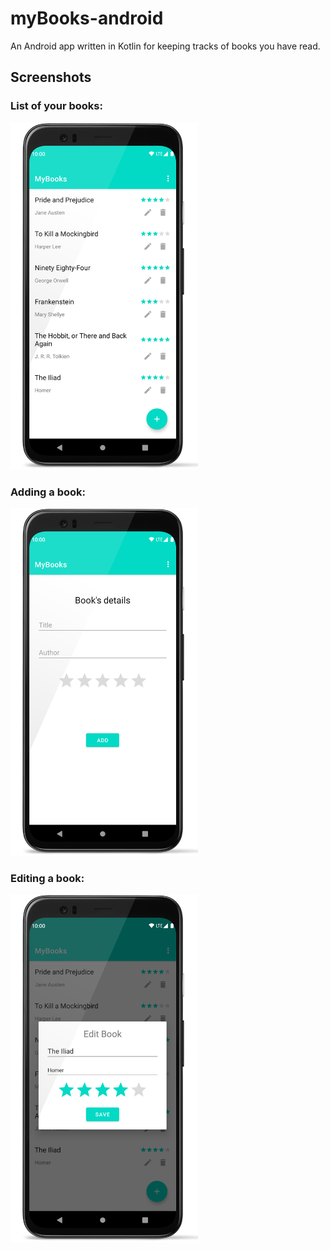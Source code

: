 
# myBooks-android  
An Android app written in Kotlin for keeping tracks of books you have read.

## Screenshots

### List of your books:
<img src="doc/images/screenshot-list.png" alt="drawing" width="300"/>

### Adding a book:
<img src="doc/images/screenshot-adder.png" alt="drawing" width="300"/>

### Editing a book:
<img src="doc/images/screenshot-editor.png" alt="drawing" width="300"/>